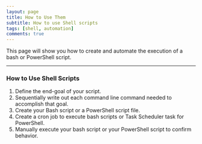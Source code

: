 ```yaml
---
layout: page
title: How to Use Them
subtitle: How to use Shell scripts
tags: [shell, automation]
comments: true
---
```

This page will show you how to create and automate the execution of a bash or PowerShell script.

---
### How to Use Shell Scripts
1. Define the end-goal of your script.
2. Sequentially write out each command line command needed to accomplish that goal.
3. Create your Bash script or a PowerShell script file.
4. Create a cron job to execute bash scripts or Task Scheduler task for PowerShell.
5. Manually execute your bash script or your PowerShell script to confirm behavior.